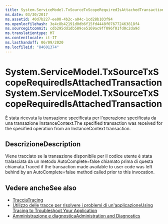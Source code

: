 ```yaml
---
title: System.ServiceModel.TxSourceTxScopeRequiredIsAttachedTransaction
ms.date: 03/30/2017
ms.assetid: 40d7b227-ee00-4b2c-a04c-1cd28b103f94
ms.openlocfilehash: 3e4c8b42191d0db6f15fd4448f076772463818f4
ms.sourcegitcommit: cdb295dd1db589ce5169ac9ff096f01fd0c2da9d
ms.translationtype: MT
ms.contentlocale: it-IT
ms.lasthandoff: 06/09/2020
ms.locfileid: "84601374"
---
```

# <a name="systemservicemodeltxsourcetxscoperequiredisattachedtransaction"></a><span data-ttu-id="e93a6-102">System.ServiceModel.TxSourceTxScopeRequiredIsAttachedTransaction</span><span class="sxs-lookup"><span data-stu-id="e93a6-102">System.ServiceModel.TxSourceTxScopeRequiredIsAttachedTransaction</span></span>
<span data-ttu-id="e93a6-103">È stata ricevuta la transazione specificata per l'operazione specificata da una transazione InstanceContext.</span><span class="sxs-lookup"><span data-stu-id="e93a6-103">The specified transaction was received for the specified operation from an InstanceContext transaction.</span></span>  
  
## <a name="description"></a><span data-ttu-id="e93a6-104">Descrizione</span><span class="sxs-lookup"><span data-stu-id="e93a6-104">Description</span></span>  
 <span data-ttu-id="e93a6-105">Viene tracciato se la transazione disponibile per il codice utente è stata tralasciata da un metodo AutoComplete=false chiamato prima di questa chiamata.</span><span class="sxs-lookup"><span data-stu-id="e93a6-105">Traced if the transaction made available to user code was left behind by an AutoComplete=false method called prior to this invocation.</span></span>  
  
## <a name="see-also"></a><span data-ttu-id="e93a6-106">Vedere anche</span><span class="sxs-lookup"><span data-stu-id="e93a6-106">See also</span></span>

- [<span data-ttu-id="e93a6-107">Traccia</span><span class="sxs-lookup"><span data-stu-id="e93a6-107">Tracing</span></span>](index.md)
- [<span data-ttu-id="e93a6-108">Utilizzo delle tracce per risolvere i problemi di un'applicazione</span><span class="sxs-lookup"><span data-stu-id="e93a6-108">Using Tracing to Troubleshoot Your Application</span></span>](using-tracing-to-troubleshoot-your-application.md)
- [<span data-ttu-id="e93a6-109">Amministrazione e diagnostica</span><span class="sxs-lookup"><span data-stu-id="e93a6-109">Administration and Diagnostics</span></span>](../index.md)
